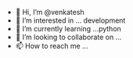 - 👋 Hi, I’m @venkatesh
- 👀 I’m interested in ... development
- 🌱 I’m currently learning ...python
- 💞️ I’m looking to collaborate on ...
- 📫 How to reach me ...

<!---
venkatesh233/venkatesh233 is a ✨ special ✨ repository because its `README.md` (this file) appears on your GitHub profile.
You can click the Preview link to take a look at your changes.
--->

